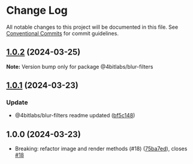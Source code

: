 # Change Log

All notable changes to this project will be documented in this file.
See [Conventional Commits](https://conventionalcommits.org) for commit guidelines.

## [1.0.2](https://github.com/32bitkid/sci.js/compare/@4bitlabs/blur-filters@1.0.1...@4bitlabs/blur-filters@1.0.2) (2024-03-25)

**Note:** Version bump only for package @4bitlabs/blur-filters

## [1.0.1](https://github.com/32bitkid/sci.js/compare/@4bitlabs/blur-filters@1.0.0...@4bitlabs/blur-filters@1.0.1) (2024-03-23)

### Update

- @4bitlabs/blur-filters readme updated ([bf5c148](https://github.com/32bitkid/sci.js/commit/bf5c148e97c84baf4609873c6cf7178a3c31f62e))

## 1.0.0 (2024-03-23)

- Breaking: refactor image and render methods (#18) ([75ba7ed](https://github.com/32bitkid/sci.js/commit/75ba7ed)), closes [#18](https://github.com/32bitkid/sci.js/issues/18)
